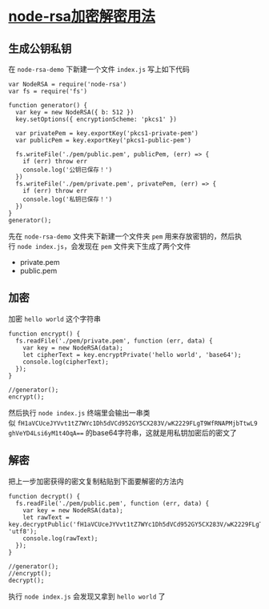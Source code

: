 # [node-rsa加密解密用法](https://tomoya92.github.io/2018/10/12/node-rsa/)

## 生成公钥私钥

在 `node-rsa-demo` 下新建一个文件 `index.js` 写上如下代码
```
var NodeRSA = require('node-rsa')
var fs = require('fs')

function generator() {
  var key = new NodeRSA({ b: 512 })
  key.setOptions({ encryptionScheme: 'pkcs1' })

  var privatePem = key.exportKey('pkcs1-private-pem')
  var publicPem = key.exportKey('pkcs1-public-pem')

  fs.writeFile('./pem/public.pem', publicPem, (err) => {
    if (err) throw err
    console.log('公钥已保存！')
  })
  fs.writeFile('./pem/private.pem', privatePem, (err) => {
    if (err) throw err
    console.log('私钥已保存！')
  })
}
generator();
```


先在 `node-rsa-demo` 文件夹下新建一个文件夹 `pem` 用来存放密钥的，然后执行 `node index.js`，会发现在 `pem` 文件夹下生成了两个文件

*   private.pem
*   public.pem

## 加密

加密 `hello world` 这个字符串
```
function encrypt() {
  fs.readFile('./pem/private.pem', function (err, data) {
    var key = new NodeRSA(data);
    let cipherText = key.encryptPrivate('hello world', 'base64');
    console.log(cipherText);
  });
}

//generator();
encrypt();
```

然后执行 `node index.js` 终端里会输出一串类似 `fH1aVCUceJYVvt1tZ7WYc1Dh5dVCd952GY5CX283V/wK2229FLgT9WfRNAPMjbTtwL9ghVeYD4Lsi6yM1t4OqA==` 的base64字符串，这就是用私钥加密后的密文了

## 解密

把上一步加密获得的密文复制粘贴到下面要解密的方法内

```
function decrypt() {
  fs.readFile('./pem/public.pem', function (err, data) {
    var key = new NodeRSA(data);
    let rawText = key.decryptPublic('fH1aVCUceJYVvt1tZ7WYc1Dh5dVCd952GY5CX283V/wK2229FLgT9WfRNAPMjbTtwL9ghVeYD4Lsi6yM1t4OqA==', 'utf8');
    console.log(rawText);
  });
}

//generator();
//encrypt();
decrypt();
```

执行 `node index.js` 会发现又拿到 `hello world` 了
